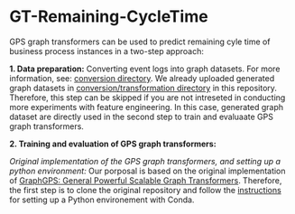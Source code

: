# GT-Remaining-CycleTime
GPS graph transformers can be used to predict remaining cyle time of business process instances in a two-step approach:

**1. Data preparation:**
Converting event logs into graph datasets. For more information, see: [conversion directory](https://github.com/keyvan-amiri/GT-Remaining-CycleTime/tree/main/conversion). We already uploaded generated graph datasets in [conversion/transformation directory](https://github.com/keyvan-amiri/GT-Remaining-CycleTime/tree/main/conversion/transformation) in this repository. Therefore, this step can be skipped if you are not intreseted in conducting more experiments with feature engineering. In this case, generated graph dataset are directly used in the second step to train and evaluaate GPS graph transformers.

**2. Training and evaluation of GPS graph transformers:**

_Original implementation of the GPS graph transformers, and setting up a python environment:_
Our porposal is based on the original implementation of [GraphGPS: General Powerful Scalable Graph Transformers](https://github.com/rampasek/GraphGPS). Therefore, the first step is to clone the original repository and follow the [instructions](https://github.com/rampasek/GraphGPS#python-environment-setup-with-conda) for setting up a Python environement with Conda.
